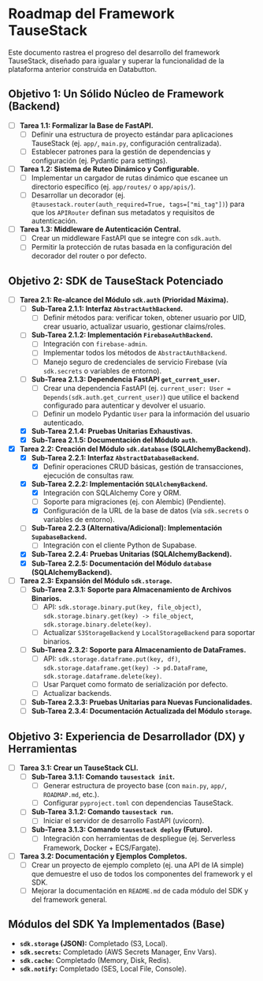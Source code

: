 # Roadmap del Framework TauseStack

Este documento rastrea el progreso del desarrollo del framework TauseStack, diseñado para igualar y superar la funcionalidad de la plataforma anterior construida en Databutton.

## Objetivo 1: Un Sólido Núcleo de Framework (Backend)

- [ ] **Tarea 1.1: Formalizar la Base de FastAPI.**
  - [ ] Definir una estructura de proyecto estándar para aplicaciones TauseStack (ej. `app/`, `main.py`, configuración centralizada).
  - [ ] Establecer patrones para la gestión de dependencias y configuración (ej. Pydantic para settings).
- [ ] **Tarea 1.2: Sistema de Ruteo Dinámico y Configurable.**
  - [ ] Implementar un cargador de rutas dinámico que escanee un directorio específico (ej. `app/routes/` o `app/apis/`).
  - [ ] Desarrollar un decorador (ej. `@tausestack.router(auth_required=True, tags=["mi_tag"])`) para que los `APIRouter` definan sus metadatos y requisitos de autenticación.
- [ ] **Tarea 1.3: Middleware de Autenticación Central.**
  - [ ] Crear un middleware FastAPI que se integre con `sdk.auth`.
  - [ ] Permitir la protección de rutas basada en la configuración del decorador del router o por defecto.

## Objetivo 2: SDK de TauseStack Potenciado

- [ ] **Tarea 2.1: Re-alcance del Módulo `sdk.auth` (Prioridad Máxima).**
  - [ ] **Sub-Tarea 2.1.1: Interfaz `AbstractAuthBackend`.**
    - [ ] Definir métodos para: verificar token, obtener usuario por UID, crear usuario, actualizar usuario, gestionar claims/roles.
  - [ ] **Sub-Tarea 2.1.2: Implementación `FirebaseAuthBackend`.**
    - [ ] Integración con `firebase-admin`.
    - [ ] Implementar todos los métodos de `AbstractAuthBackend`.
    - [ ] Manejo seguro de credenciales de servicio Firebase (vía `sdk.secrets` o variables de entorno).
  - [ ] **Sub-Tarea 2.1.3: Dependencia FastAPI `get_current_user`.**
    - [ ] Crear una dependencia FastAPI (ej. `current_user: User = Depends(sdk.auth.get_current_user)`) que utilice el backend configurado para autenticar y devolver el usuario.
    - [ ] Definir un modelo Pydantic `User` para la información del usuario autenticado.
  - [x] **Sub-Tarea 2.1.4: Pruebas Unitarias Exhaustivas.**
  - [x] **Sub-Tarea 2.1.5: Documentación del Módulo `auth`.**
- [x] **Tarea 2.2: Creación del Módulo `sdk.database` (SQLAlchemyBackend).**
  - [x] **Sub-Tarea 2.2.1: Interfaz `AbstractDatabaseBackend`.**
    - [x] Definir operaciones CRUD básicas, gestión de transacciones, ejecución de consultas raw.
  - [x] **Sub-Tarea 2.2.2: Implementación `SQLAlchemyBackend`.**
    - [x] Integración con SQLAlchemy Core y ORM.
    - [ ] Soporte para migraciones (ej. con Alembic) (Pendiente).
    - [x] Configuración de la URL de la base de datos (vía `sdk.secrets` o variables de entorno).
  - [ ] **Sub-Tarea 2.2.3 (Alternativa/Adicional): Implementación `SupabaseBackend`.**
    - [ ] Integración con el cliente Python de Supabase.
  - [x] **Sub-Tarea 2.2.4: Pruebas Unitarias (SQLAlchemyBackend).**
  - [x] **Sub-Tarea 2.2.5: Documentación del Módulo `database` (SQLAlchemyBackend).**
- [ ] **Tarea 2.3: Expansión del Módulo `sdk.storage`.**
  - [ ] **Sub-Tarea 2.3.1: Soporte para Almacenamiento de Archivos Binarios.**
    - [ ] API: `sdk.storage.binary.put(key, file_object)`, `sdk.storage.binary.get(key) -> file_object`, `sdk.storage.binary.delete(key)`.
    - [ ] Actualizar `S3StorageBackend` y `LocalStorageBackend` para soportar binarios.
  - [ ] **Sub-Tarea 2.3.2: Soporte para Almacenamiento de DataFrames.**
    - [ ] API: `sdk.storage.dataframe.put(key, df)`, `sdk.storage.dataframe.get(key) -> pd.DataFrame`, `sdk.storage.dataframe.delete(key)`.
    - [ ] Usar Parquet como formato de serialización por defecto.
    - [ ] Actualizar backends.
  - [ ] **Sub-Tarea 2.3.3: Pruebas Unitarias para Nuevas Funcionalidades.**
  - [ ] **Sub-Tarea 2.3.4: Documentación Actualizada del Módulo `storage`.**

## Objetivo 3: Experiencia de Desarrollador (DX) y Herramientas

- [ ] **Tarea 3.1: Crear un TauseStack CLI.**
  - [ ] **Sub-Tarea 3.1.1: Comando `tausestack init`.**
    - [ ] Generar estructura de proyecto base (con `main.py`, `app/`, `ROADMAP.md`, etc.).
    - [ ] Configurar `pyproject.toml` con dependencias TauseStack.
  - [ ] **Sub-Tarea 3.1.2: Comando `tausestack run`.**
    - [ ] Iniciar el servidor de desarrollo FastAPI (uvicorn).
  - [ ] **Sub-Tarea 3.1.3: Comando `tausestack deploy` (Futuro).**
    - [ ] Integración con herramientas de despliegue (ej. Serverless Framework, Docker + ECS/Fargate).
- [ ] **Tarea 3.2: Documentación y Ejemplos Completos.**
  - [ ] Crear un proyecto de ejemplo completo (ej. una API de IA simple) que demuestre el uso de todos los componentes del framework y el SDK.
  - [ ] Mejorar la documentación en `README.md` de cada módulo del SDK y del framework general.

## Módulos del SDK Ya Implementados (Base)

- **`sdk.storage` (JSON):** Completado (S3, Local).
- **`sdk.secrets`:** Completado (AWS Secrets Manager, Env Vars).
- **`sdk.cache`:** Completado (Memory, Disk, Redis).
- **`sdk.notify`:** Completado (SES, Local File, Console).
